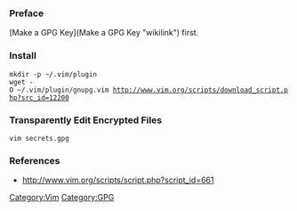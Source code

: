 ### Preface

[Make a GPG Key](Make a GPG Key "wikilink") first.

### Install

`mkdir -p ~/.vim/plugin`\
`wget -O ~/.vim/plugin/gnupg.vim `[`http://www.vim.org/scripts/download_script.php?src_id=12200`](http://www.vim.org/scripts/download_script.php?src_id=12200)` `

### Transparently Edit Encrypted Files

`vim secrets.gpg`

### References

-   <http://www.vim.org/scripts/script.php?script_id=661>

<Category:Vim> <Category:GPG>
